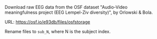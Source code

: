 Download raw EEG data from the OSF dataset "Audio-Video meaningfulness project (EEG Lempel-Ziv diversity)", by Orlowski & Bola.

URL: https://osf.io/e93db/files/osfstorage

Rename files to `sub_N`, where N is the subject index. 
